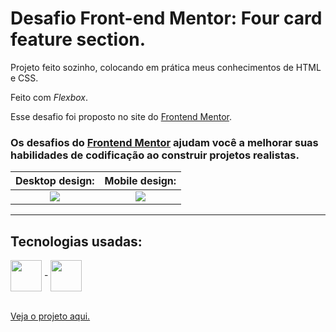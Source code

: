 # Desafio Front-end Mentor: Four card feature section.

Projeto feito sozinho, colocando em prática meus conhecimentos de HTML e CSS.

Feito com <em>Flexbox</em>.

Esse desafio foi proposto no site do <a href="https://www.frontendmentor.io/challenges/four-card-feature-section-weK1eFYK">Frontend Mentor</a>.

### Os desafios do [Frontend Mentor](https://www.frontendmentor.io) ajudam você a melhorar suas habilidades de codificação ao construir projetos realistas. 

Desktop design:            |  Mobile design:
:-------------------------:|:-------------------------:
<img src="https://res.cloudinary.com/dz209s6jk/image/upload/v1571319220/Challenges/czhvpqpwrao3iao7f1cs.jpg">  |  <img src="https://res.cloudinary.com/dz209s6jk/image/upload/v1571319220/Challenges/c1dszuwsuovywjupixlu.jpg">

---------------------------------------

## Tecnologias usadas:

<div>
  <img align = "center" width="50px" src = "https://cdn.jsdelivr.net/gh/devicons/devicon/icons/html5/html5-plain-wordmark.svg"> -
  <img align = "center" width="50px" src = "https://cdn.jsdelivr.net/gh/devicons/devicon/icons/css3/css3-plain-wordmark.svg">
</div>

<br>

<a href = "https://guilherme-goncalves-de-souza.github.io/Desafio_Front-end_Mentor.Four-card-feature-section/"> Veja o projeto aqui. </a>




